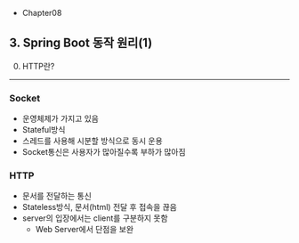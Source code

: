 -   Chapter08

## 3. Spring Boot 동작 원리(1)

0. HTTP란?

---

### Socket

-   운영체제가 가지고 있음
-   Stateful방식
-   스레드를 사용해 시분할 방식으로 동시 운용
-   Socket통신은 사용자가 많아질수록 부하가 많아짐

### HTTP

-   문서를 전달하는 통신
-   Stateless방식, 문서(html) 전달 후 접속을 끊음
-   server의 입장에서는 client를 구분하지 못함
    -   Web Server에서 단점을 보완
